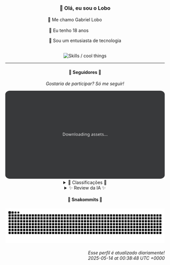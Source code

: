 <div align="center">
  <h3>👋 Olá, eu sou o Lobo</h3>
  
  <p>🐺 Me chamo Gabriel Loboㅤㅤㅤㅤㅤ</p>
  <p>🧔 Eu tenho 18 anosㅤㅤㅤㅤㅤㅤㅤㅤ</p>
  <p>🧠 Sou um entusiasta de tecnologia</p>

  <br/>

  <img width="600" alt="Skills / cool things" src="https://skills-icons.vercel.app/api/icons?i=python,md,html,css,js,github,git,vscode,linux,node,ts,sass,react,vite,vercel,lottie,ionic,capacitor,zustand,framer,firebase,arduino,godot,tailwind,shadcnui,lucide,zorinos,pnpm,reactnative&perline=14" />
</div>

<hr />

<div align="center">
    <h4>👤 Seguidores 👤</h4>
    <p><i>Gostaria de participar? Só me seguir!</i></p>
    <img width="600" src=".github/assets/cards/top3.svg" alt="Top 3 followers contributors (monthly)" />
    <details>
    <summary>🏅 Classificações 🏅</summary>
    <br/>
    <table>
        <thead>
            <tr align="center">
                <th>Posição</th>
                <th>Seguidor</th>
                <th>Contribuições</th>
            </tr>
        </thead>
        <tbody>
            <tr align="center">
                <td>1°</td>
                <td><a href="https://github.com/danko-nobre">Danilo Nobre</a></td>
                <td>160 ctr.</td>
            </tr>
            <tr align="center">
                <td>2°</td>
                <td><a href="https://github.com/wTechnoo">Cézar</a></td>
                <td>131 ctr.</td>
            </tr>
            <tr align="center">
                <td>3°</td>
                <td><a href="https://github.com/DeividSouSan">Deivid Souza Santana</a></td>
                <td>80 ctr.</td>
            </tr>
            <tr align="center">
                <td>4°</td>
                <td><a href="https://github.com/EvertonMJunior">Everton Marcelino Jr.</a></td>
                <td>58 ctr.</td>
            </tr>
            <tr align="center">
                <td>5°</td>
                <td><a href="https://github.com/TopTrenDev">TopTrenDev</a></td>
                <td>43 ctr.</td>
            </tr>
            <tr align="center">
                <td>6°</td>
                <td><a href="https://github.com/LestterX">LestterX</a></td>
                <td>26 ctr.</td>
            </tr>
            <tr align="center">
                <td>7°</td>
                <td><a href="https://github.com/filipedeschamps">Filipe Deschamps</a></td>
                <td>16 ctr.</td>
            </tr>
            <tr align="center">
                <td>8°</td>
                <td><a href="https://github.com/genericocube">CUBE</a></td>
                <td>13 ctr.</td>
            </tr>
            <tr align="center">
                <td>9°</td>
                <td><a href="https://github.com/artenlf">Luís Felipe Arten</a></td>
                <td>8 ctr.</td>
            </tr>
            <tr align="center">
                <td>10°</td>
                <td><a href="https://github.com/RafaZeero">Rafael Lima de Morais</a></td>
                <td>8 ctr.</td>
            </tr>
        </tbody>
    </table>
    </details>
    <details>
    <summary>✨ Review da IA ✨</summary>
    <br/>
    <div align="justify"><p><b>Danilo Nobre</b>, em primeiro lugar, com 160 contribuições. Parabéns, você fez mais que o dobro do quinto colocado. A questão é: o que você realmente fez? Clonou um monte de repositórios e mexeu em uma linha? Seu "portfólio" da Space Wizard Studios parece mais um site feito em 2005. E esse moodle-profilefield_cpf de 2014? Sério, ainda está usando isso?</p>
<p><b>Cézar</b>, com 131 contribuições, o .NET Developer misterioso. Nenhuma atividade recente em repositórios? Está contribuindo para o código fonte da Microsoft? Ou será que suas contribuições estão todas trancadas em repositórios privados, protegendo o segredo da Coca-Cola do .NET? </p>
<p><b>Deivid Souza Santana</b>, o "apaixonado por back-end" em terceiro lugar com 80 contribuições.  Vejo ali Python, Flask...  "Taskmaster"?  Sério?  Espero que suas tasks sejam mais interessantes que esses repositórios com zero estrelas. E "Design-Patterns"? Aposto que você implementa o Singleton até pra acender a luz.</p>
<p><b>Everton Marcelino Jr.</b>, com 58 contribuições, "apaixonado por tecnologia". Contribuiu para o TypeORM, que legal. Mas vamos ser sinceros, provavelmente foi só um typo fix.  E esse "authenticator-middleware" com data de 2021?  Já foi descontinuado, Everton? Ou está esperando o hype do LiveKit render algo?</p>
<p><b>TopTrenDev</b>, o mestre Solana com 43 contribuições.  "Copy trading bot", "sniping bot", "volume bot"... Parece mais um playground de golpista do que um desenvolvedor sério.  Parabéns por contribuir para o ecossistema de cassino das criptomoedas. Pelo menos está atualizado, né?</p>
<p><b>LestterX</b>, com 26 contribuições e uma busca incessante por Bitcoins perdidos. "Naive code to find bitcoins"? Sério que você acha que vai encontrar alguma coisa assim? E esses forks "otimizados"? Aposto que a otimização foi só mudar o nome da variável.  E esse "app-entregas-v1" que some após algumas horas? É tipo o Snapchat do delivery?</p>
<p><b>Filipe Deschamps</b>, o guru dos cursos online, com 16 contribuições. Está muito ocupado vendendo curso para contribuir de verdade?  O "doom-fire-algorithm" é legal, mas já tem 6 anos!  E o TabNews? Ah, claro, precisa divulgar o próprio site, né?  Espero que seus alunos contribuam mais que você.</p>
<p><b>CUBE</b>, "tentando ser desenvolvedor de jogos" com 13 contribuições. Somar duas variáveis em C++? Calcular Bhaskara?  Isso é sério?  Você está aprendendo a programar em 2025?  Boa sorte com o desenvolvimento de jogos, você vai precisar. Mas hey, pelo menos você fez algo essa semana, diferente de alguns por aqui.</p>
<p><b>Luís Felipe Arten</b>, o "Software Engineer | Full-Stack" com míseras 8 contribuições.  "Cool (or boring) things (almost) every day"?  Pelas suas contribuições, aposto nas boring things.  DIO-lab-open-source?  Sério, você está contribuindo em laboratórios?  E o "WhyApp"?  Por que mesmo?</p>
<p><b>Rafael Lima de Morais</b>, "Software Engineer | Go | Typescript | Rust | Vim" e 8 contribuições.  Go, Typescript, Rust... e um "ragna-clicker"?  Sério?  Você programa em linguagens modernas pra fazer joguinho de clicar?  E essa API do Nubank?  Ainda tentando tirar dinheiro dos outros, Rafael? Que feio.</p>
<p><b>Felipe</b>, com 7 contribuições, o cara que nem se deu ao trabalho de preencher a bio. Pelo menos o repositório "Felipe-Takayuki" está lá, firme e forte desde 2022, sem nenhuma contribuição relevante. E esses forks aleatórios?  Parece que você está mais perdido que cego em tiroteio. </p>
</div>
    </details>
</div>

<div align="center">
  <h4>🐍 Snakommits 🐍</h4>
    <picture>
      <source media="(prefers-color-scheme: dark)" srcset="https://raw.githubusercontent.com/Lobooooooo14/Lobooooooo14/snake-output/snake-dark.svg">
      <source media="(prefers-color-scheme: light)" srcset="https://raw.githubusercontent.com/Lobooooooo14/Lobooooooo14/snake-output/snake-light.svg">
      <img alt="github contribution grid snake animation" src="https://raw.githubusercontent.com/Lobooooooo14/Lobooooooo14/snake-output/snake-light.svg">
    </picture>
</div>

<h6 align="right">
  Esse perfil é atualizado diariamente!<br/> <i>2025-05-14 at 00:38:48 UTC +0000</i>
<h6>
